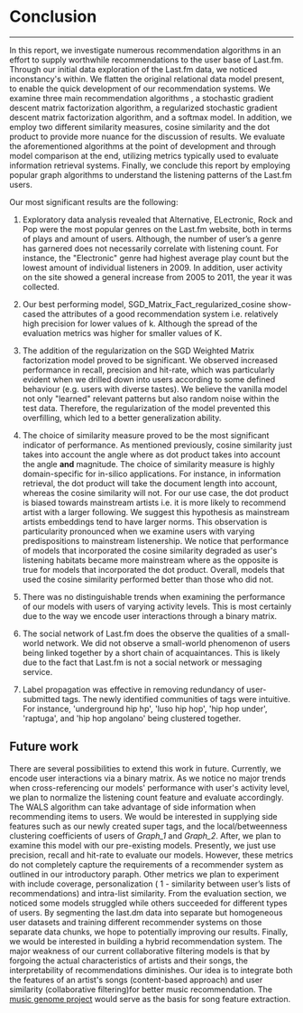 # Conclusion 
---
In this report, we investigate numerous recommendation algorithms in an effort to supply worthwhile recommendations to the user base of Last.fm. Through our initial data exploration of the Last.fm data, we noticed inconstancy's within. We flatten the original relational data model present, to enable the quick development of our recommendation systems. We examine three main recommendation algorithms , a stochastic gradient descent matrix factorization algorithm,  a  regularized stochastic gradient descent matrix factorization algorithm, and a softmax model.  In addition, we employ two different similarity measures, cosine similarity and the dot product to provide more nuance for the discussion of results. We evaluate the aforementioned algorithms at the point of development and through model comparison at the end, utilizing metrics typically used to evaluate information retrieval systems. Finally, we conclude this report by employing popular graph algorithms to understand the listening patterns of the Last.fm users. 

Our most significant results are the following: 

1. Exploratory data analysis revealed that Alternative, ELectronic, Rock and Pop were the most popular genres on the Last.fm website, both in terms of plays and amount of users. Although, the number of user’s a genre has garnered does not necessarily correlate with listening count.  For instance, the "Electronic" genre had highest average play count but the lowest amount of individual listeners  in 2009.  In addition, user activity on the site showed a general increase from 2005 to 2011, the year it was collected. 

2. Our best performing model, SGD_Matrix_Fact_regularized_cosine show-cased the attributes of a good recommendation system i.e. relatively high precision for lower values of k. Although the spread of the evaluation metrics was higher for smaller values of K. 

3. The addition of the regularization  on the SGD Weighted Matrix factorization model proved to be significant. We observed increased performance in recall, precision and hit-rate, which was particularly evident when we drilled down into users according to some defined behaviour (e.g. users with diverse tastes). We believe the vanilla model not only "learned" relevant patterns but also random noise within the test data. Therefore, the regularization of the model prevented this overfilling, which led to a better generalization ability. 

4. The choice of similarity measure proved to be the most significant indicator of performance. As mentioned previously, cosine similarity just takes into account the angle where as dot product takes into account the angle **and** magnitude. The choice of similarity measure is highly domain-specific for in-silico applications. For instance, in information retrieval, the dot product will take the document length into account, whereas the cosine similarity will not. For our use case, the dot product is biased towards mainstream artists i.e. it is more likely to recommend artist with a larger following. We suggest this hypothesis as mainstream artists embeddings tend to have larger norms.  This observation is particularity pronounced when we examine users with varying predispositions to mainstream listenership. We notice that performance of models that incorporated the cosine similarity degraded as user's listening habitats became more mainstream where as the opposite is true for models that incorporated the dot product. Overall, models that used the cosine similarity performed better than those who did not. 

5. There was no distinguishable trends when examining the performance of our models with users of varying activity levels. This is most certainly due to the way we encode user interactions through a binary matrix.

6. The social network of Last.fm does the observe the qualities of a small-world network. We did not observe a small-world phenomenon of users being linked together by a short chain of acquaintances. This is likely due to the fact that Last.fm is not a social network or messaging service. 

7. Label propagation was effective in removing redundancy of user-submitted tags. The newly identified communities of tags  were intuitive.  For instance, 'underground hip hp', 'luso hip hop', 'hip hop under', 'raptuga', and 'hip hop angolano' being clustered together. 


## Future work
There are several possibilities to extend this work in future. Currently, we encode user interactions via a binary matrix. As we notice no major trends when cross-referencing our models' performance with user's activity level, we plan to normalize the listening count feature and evaluate accordingly. The WALS algorithm can take advantage of side information when recommending items to users. We would be interested in supplying side features such as our newly created super tags, and the local/betweenness clustering coefficients of users of *Graph_1* and *Graph_2*. After, we plan to examine this model with our pre-existing models. Presently, we just use precision, recall and hit-rate to evaluate our models. However, these metrics do not completely capture the requirements of a recommender system as outlined in our introductory paraph. Other metrics we plan to experiment with include coverage, personalization ( 1 - similarity between user’s lists of recommendations) and intra-list similarity. From the evaluation section, we noticed some models struggled while others succeeded for different types of users. By segmenting the last.dm data into separate but homogeneous user datasets and training different recommender systems on those separate data chunks, we hope to potentially improving our results. Finally, we would be interested in building a hybrid recommendation system. The major weakness of our current collaborative filtering models is that by  forgoing the actual characteristics of artists and their songs, the interpretability of recommendations diminishes. Our idea is to integrate both the features of an artist's songs (content-based approach) and user similarity (collaborative filtering)for better music recommendation. The [music genome project](https://en.wikipedia.org/wiki/Music_Genome_Project) would serve as the basis for song feature extraction. 
